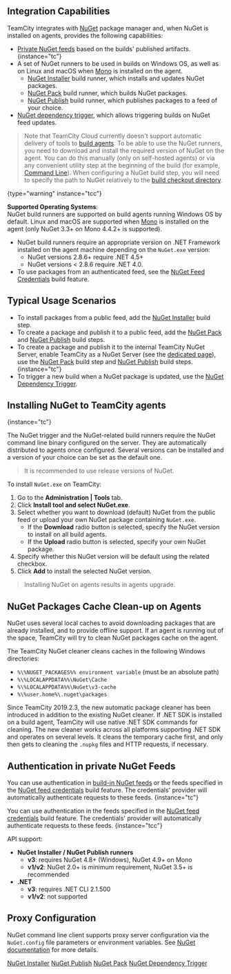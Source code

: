 [//]: # (title: NuGet)
[//]: # (auxiliary-id: NuGet)

## Integration Capabilities

TeamCity integrates with [NuGet](https://github.com/nuget/home) package manager and, when NuGet is installed on agents, provides the following capabilities:
* [Private NuGet feeds](using-teamcity-as-nuget-feed.md) based on the builds' published artifacts.
{instance="tc"}
* A set of NuGet runners to be used in builds on Windows OS, as well as on Linux and macOS when [Mono](https://www.mono-project.com/docs/getting-started/install/) is installed on the agent. 
    * [NuGet Installer](nuget-installer.md) build runner, which installs and updates NuGet packages.
    * [NuGet Pack](nuget-pack.md) build runner, which builds NuGet packages.
    * [NuGet Publish](nuget-publish.md) build runner, which publishes packages to a feed of your choice.
* [NuGet dependency trigger](nuget-dependency-trigger.md), which allows triggering builds on NuGet feed updates.

>Note that TeamCity Cloud currently doesn't support automatic delivery of tools to [build agents](build-agent.md). To be able to use the NuGet runners, you need to download and install the required version of NuGet on the agent. You can do this manually (only on self-hosted agents) or via any convenient utility step at the beginning of the build (for example, [Command Line](command-line.md)). When configuring a NuGet build step, you will need to specify the path to NuGet relatively to the [build checkout directory](build-checkout-directory.md).
>
{type="warning" instance="tcc"}

<snippet include-id="nuget-OS">

__Supported Operating Systems__:   
NuGet build runners are supported on build agents running Windows OS by default. Linux and macOS are supported when [Mono](https://www.mono-project.com/docs/getting-started/install/) is installed on the agent (only NuGet 3.3+ on Mono 4.4.2+ is supported).

</snippet>

<note>

* NuGet build runners require an appropriate version on .NET Framework installed on the agent machine depending on the `NuGet.exe` version: 
    * NuGet versions 2.8.6+ require .NET 4.5+
    * NuGet versions \< 2.8.6 require .NET 4.0.
* To use packages from an authenticated feed, see the [NuGet Feed Credentials](nuget-feed-credentials.md) build feature.
</note>

## Typical Usage Scenarios

* To install packages from a public feed, add the [NuGet Installer](nuget-installer.md) build step.
* To create a package and publish it to a public feed, add the [NuGet Pack](nuget-pack.md) and [NuGet Publish](nuget-publish.md) build steps.
* To create a package and publish it to the internal TeamCity NuGet Server, enable TeamCity as a NuGet Server (see the [dedicated page](using-teamcity-as-nuget-feed.md)), use the [NuGet Pack](nuget-pack.md) build step and [NuGet Publish](nuget-publish.md) build steps.
{instance="tc"}
* To trigger a new build when a NuGet package is updated, use the [NuGet Dependency Trigger](nuget-dependency-trigger.md).

## Installing NuGet to TeamCity agents
{instance="tc"}

[//]: # (AltHead:installNuGet)

The NuGet trigger and the NuGet-related build runners require the NuGet command line binary configured on the server. They are automatically distributed to agents once configured. Several versions can be installed and a version of your choice can be set as the default one.

>It is recommended to use release versions of NuGet.

To install `NuGet.exe` on TeamCity:
1. Go to the __Administration | Tools__ tab.
2. Click __Install tool and select NuGet.exe__.
3. Select whether you want to download (default) NuGet from the public feed or upload your own NuGet package containing `NuGet.exe`.   
   * If the __Download__ radio button is selected, specify the NuGet version to install on all build agents.
   * If the __Upload__ radio button is selected, specify your own NuGet package.
4. Specify whether this NuGet version will be default using the related checkbox. 
5. Click __Add__ to install the selected NuGet version.

>Installing NuGet on agents results in agents upgrade.

## NuGet Packages Cache Clean-up on Agents

NuGet uses several local caches to avoid downloading packages that are already installed, and to provide offline support. If an agent is running out of the space, TeamCity will try to clean NuGet packages cache on the agent.

The TeamCity NuGet cleaner cleans caches in the following Windows directories:
* `%\%NUGET_PACKAGES%% environment variable` (must be an absolute path)
* `%\%LOCALAPPDATA%%\NuGet\Cache`
* `%\%LOCALAPPDATA%%\NuGet\v3-cache`
* `%\%user.home%\.nuget\packages`

Since TeamCity 2019.2.3, the new automatic package cleaner has been introduced in addition to the existing NuGet cleaner. If .NET SDK is installed on a build agent, TeamCity will use native .NET SDK commands for cleaning. The new cleaner works across all platforms supporting .NET SDK and operates on several levels. It cleans the temporary cache first, and only then gets to cleaning the `.nupkg` files and HTTP requests, if necessary.

## Authentication in private NuGet Feeds

You can use authentication in [build-in NuGet feeds](using-teamcity-as-nuget-feed.md) or the feeds specified in the [NuGet feed credentials](nuget-feed-credentials.md) build feature. The credentials' provider will automatically authenticate requests to these feeds.
{instance="tc"}

You can use authentication in the feeds specified in the [NuGet feed credentials](nuget-feed-credentials.md) build feature. The credentials' provider will automatically authenticate requests to these feeds.
{instance="tcc"}

API support:
* __NuGet Installer / NuGet Publish runners__
   * __v3__: requires NuGet 4.8+ (Windows), NuGet 4.9+ on Mono
   * __v1/v2__: NuGet 2.0+ is minimum requirement, NuGet 3.5+ is recommended
* __.NET__
   * __v3__: requires .NET CLI 2.1.500
   * __v1/v2__: not supported

## Proxy Configuration

NuGet command line client supports proxy server configuration via the `NuGet.config` file parameters or environment variables. See [NuGet documentation](https://docs.microsoft.com/en-us/nuget/schema/nuget-config-file#config-section) for more details.

<seealso>
        <category ref="admin-guide">
            <a href="nuget-installer.md">NuGet Installer</a>
            <a href="nuget-publish.md">NuGet Publish</a>
            <a href="nuget-pack.md">NuGet Pack</a>
            <a href="nuget-dependency-trigger.md">NuGet Dependency Trigger</a>
        </category>
</seealso>